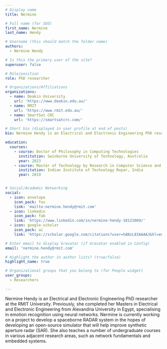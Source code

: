 ```yaml
---
# Display name
title: Nermine

# Full name (for SEO)
first_name: Nermine
last_name: Hendy

# Username (this should match the folder name)
authors:
  - Nermine Hendy

# Is this the primary user of the site?
superuser: false

# Role/position
role: PhD researcher

# Organizations/Affiliations
organizations:
  - name: Deakin University
    url: 'https://www.deakin.edu.au/'
  - name: RMIT
    url: 'https://www.rmit.edu.au/'
  - name: SmartSat CRC
    url: 'https://smartsatcrc.com/'

# Short bio (displayed in user profile at end of posts)
bio: Nermine Hendy is an Electrical and Electronic Engineering PhD researcher at the RMIT University.

education:
  courses:
    - course: Doctor of Philosophy in Computing Technologies
      institution: Swinburne University of Technology, Australia
      year: 2023
    - course: Master of Technology by Research in Computer Science and Engineering
      institution: Indian Institute of Technology Ropar, India
      year: 2019


# Social/Academic Networking
social:
  - icon: envelope
    icon_pack: fas
    link: 'mailto:nermine.hendy@rmit.com'
  - icon: linkedin
    icon_pack: fab
    link: 'https://www.linkedin.com/in/nermine-hendy-18121069/'
  - icon: google-scholar
    icon_pack: ai
    link: 'https://scholar.google.com/citations?user=hANzL8IAAAAJ&hl=en'  # Replace with the correct link

# Enter email to display Gravatar (if Gravatar enabled in Config)
email: 'nermine.hendy@rmit.com'

# Highlight the author in author lists? (true/false)
highlight_name: true

# Organizational groups that you belong to (for People widget)
user_groups:
  - Researchers

---
```

Nermine Hendy is an Electrical and Electronic Engineering PhD researcher at the RMIT University. Previously, she completed her Masters in Electrical and Electronic Engineering from Alexandria University in Egypt, specialising in emotion recognition using neural networks. Nermine is currently working on a project to develop a spaceborne RADAR system in the hopes of developing an open-source simulator that will help improve synthetic aperture radar (SAR). She also teaches a number of undergraduate courses in various adjacent research areas, such as network fundamentals and embedded systems.